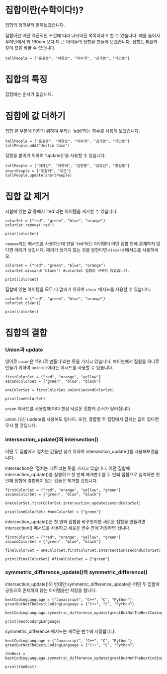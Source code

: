 # 집합이란(수학이다!)?
집합의 정의부터 알아보겠습니다.

집합이란 어떤 객관적인 조건에 따라 나뉘어진 목록이라고 할 수 있습니다. 예를 들어서 우리반에서 키 160cm 보다 더 큰 아이들의 집합을 만들어 보겠습니다. 집합도 튜플과 같이 값을 바꿀 수 없습니다.

```
tallPeople = {"홍길동", "이현승", "아무개", "김개똥", "개만똥"}
```

# 집합의 특징
집합에는 순서가 없습니다.

# 집합에 값 더하기
집합 끝 부분에 더하기 위하여 우리는 'add'라는 함수를 사용해 보겠습니다.

```
tallPeople = {"홍길동", "이현승", "아무개", "김개똥", "개만똥"}
tallPeople.add("Justin Case")
```

집합을 붙이기 위하여 'update()'을 사용할 수 있습니다.

```
tallPeople = {"이가린", "야죽혀", "김현똥", "김유선", "홍길똥"}
shortPeople = {"조할키", "유곤"}
tallPeople.update(shortPeople)
```

# 집합 값 제거
지합에 있는 값 중에서 'red'라는 아이템을 제거할 수 있습니다.

```
colorSet = {"red", "green", "blue", "orange"}
colorSet.remove('red')

print(colorSet)
```

`remove`라는 메서드를 사용하는데 만일 'red'라는 아이템이 어떤 집합 안에 존재하지 않다면 에러가 생깁니다. 에러가 생기지 않는 것을 원한다면 `discard` 메서드를 사용하세요.

```
colorSet = {"red", "green", "blue", "orange"}
colorSet.discard('black') #colorSet 집합이 바뀌지 않았습니다.

print(colorSet)
```

집합에 있는 아이템을 모두 다 없에기 위하여  `clear` 메서드를 사용할 수 있습니다.

```
colorSet = {"red", "green", "blue", "orange"}
colorSet.clear()

print(colorSet)
```

# 집합의 결합
### Union과 update
영어로 `union`은 '하나로 만들다'라는 뜻을 가지고 있습니다. 파이썬에서 집합을 하나로 만들기 위하여 `union()`이라는 메서드를 사용할 수 있습니다.

```
firstColorSet = {"red", "orange", "yellow"}
secondColorSet = {"green", "blue", "black"}

oneColorSet = firstColorSet.union(secondColorSet)

print(oneColorSet)
```

`union` 메서드를 사용할때 마다 항상 새로운 집합의 순서가 달라집니다.

union 대신 update를 사용해도 됩니다. 또한, 결합할 두 집합에서 겹치는 값이 있다면 무시 할 것입니다.

### intersection_update()와 intersection()
어떤 두 집합에서 겹치는 값들만 찾기 위하여 intersection_update()를 사용해보겠습니다.

intersection은 '겹치는 파트'라는 뜻을 가지고 있습니다. 어떤 집합에 intersection_update()를 실행하고 첫 번째 매개변수를 두 번째 집합으로 입력하면 첫 번째 집합에 결합하지 않는 갑들은 제거할 것입니다.

```
firstColorSet = {"red", "orange", "yellow", "green"}
secondColorSet = {"green", "blue", "black"}

oneColorSet.firstColorSet.intersection_update(secondColorSet)

print(oneColorSet) #oneColorSet = {"green"}
```

intersection_update()은 첫 번째 집합을 바꾸엇지만 새로운 집합을 만들려면 intersection() 메서드를 사용하고 새로운 변수 안에 저장하면 됩니다.

```
firstColorSet = {"red", "orange", "yellow", "green"}
secondColorSet = {"green", "blue", "black"}

finalColorSet = oneColorSet.firstColorSet.intersection(secondColorSet)

print(finalColorSet) #finalColorSet = {"green"}
```

### symmetric_difference_update()와 symmetric_difference()
intersection_update()의 반대인 symmetric_difference_update은 어떤 두 집합에 공동으로 존재하지 않는 아이템들만 저장을 합니다.

```
bestCodingLanguage = {"Javacsript", "C++", "C", "Python"}
greatButNotTheBestLCodingLanguage = {"C++", "C", "Python"}

bestCodingLanguage.symmetric_difference_update(greatButNotTheBestCodingLanguage)

print(bestCodingLanguage)
```

symmetric_difference 메서드는 새로운 변수에 저장합니다.

```
bestCodingLanguage = {"Javacsript", "C++", "C", "Python"}
greatButNotTheBestLCodingLanguage = {"C++", "C", "Python"}

theBest = bestCodingLanguage.symmetric_difference_update(greatButNotTheBestCodingLanguage)

print(theBest)
```
